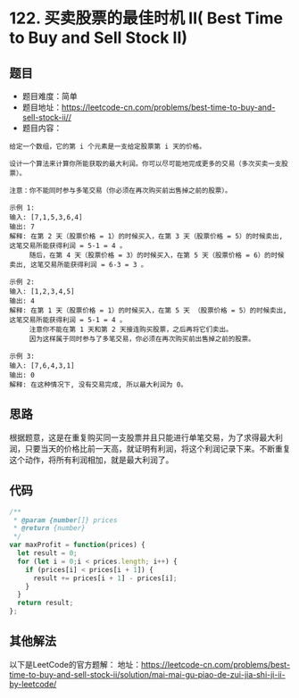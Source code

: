 # 122. 买卖股票的最佳时机 II( Best Time to Buy and Sell Stock II)

## 题目
* 题目难度：简单
* 题目地址：https://leetcode-cn.com/problems/best-time-to-buy-and-sell-stock-ii//
* 题目内容：
```
给定一个数组，它的第 i 个元素是一支给定股票第 i 天的价格。

设计一个算法来计算你所能获取的最大利润。你可以尽可能地完成更多的交易（多次买卖一支股票）。

注意：你不能同时参与多笔交易（你必须在再次购买前出售掉之前的股票）。

示例 1:
输入: [7,1,5,3,6,4]
输出: 7
解释: 在第 2 天（股票价格 = 1）的时候买入，在第 3 天（股票价格 = 5）的时候卖出, 这笔交易所能获得利润 = 5-1 = 4 。
     随后，在第 4 天（股票价格 = 3）的时候买入，在第 5 天（股票价格 = 6）的时候卖出, 这笔交易所能获得利润 = 6-3 = 3 。

示例 2:
输入: [1,2,3,4,5]
输出: 4
解释: 在第 1 天（股票价格 = 1）的时候买入，在第 5 天 （股票价格 = 5）的时候卖出, 这笔交易所能获得利润 = 5-1 = 4 。
     注意你不能在第 1 天和第 2 天接连购买股票，之后再将它们卖出。
     因为这样属于同时参与了多笔交易，你必须在再次购买前出售掉之前的股票。

示例 3:
输入: [7,6,4,3,1]
输出: 0
解释: 在这种情况下, 没有交易完成, 所以最大利润为 0。
```


## 思路
根据题意，这是在重复购买同一支股票并且只能进行单笔交易，为了求得最大利润，只要当天的价格比前一天高，就证明有利润，将这个利润记录下来。不断重复这个动作，将所有利润相加，就是最大利润了。


## 代码
```JavaScript
/**
 * @param {number[]} prices
 * @return {number}
 */
var maxProfit = function(prices) {
  let result = 0;
  for (let i = 0;i < prices.length; i++) {
    if (prices[i] < prices[i + 1]) {
      result += prices[i + 1] - prices[i];
    }
  }
  return result;
};
```


## 其他解法
以下是LeetCode的官方题解：
地址：https://leetcode-cn.com/problems/best-time-to-buy-and-sell-stock-ii/solution/mai-mai-gu-piao-de-zui-jia-shi-ji-ii-by-leetcode/
